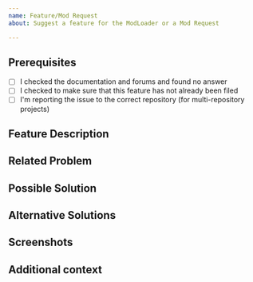 ```yaml
---
name: Feature/Mod Request
about: Suggest a feature for the ModLoader or a Mod Request

---
```


## Prerequisites

<!-- Please answer the following questions for yourself before submitting an issue. YOU MAY DELETE THE PREREQUISITES SECTION. -->

- [ ] I checked the documentation and forums and found no answer
- [ ] I checked to make sure that this feature has not already been filed
- [ ] I'm reporting the issue to the correct repository (for multi-repository projects)

## Feature Description

<!-- A clear and concise description and motivation of what the feature is. -->

## Related Problem

<!-- If your feature request related to a problem, please describe. -->

## Possible Solution

<!-- A clear and concise description of what you want to happen. -->

## Alternative Solutions

<!-- A clear and concise description of any alternative solutions or features you've considered. -->

## Screenshots

<!-- If applicable, add screenshots to help explain. -->

## Additional context

<!-- Add any other context or screenshots about the feature request here. -->
